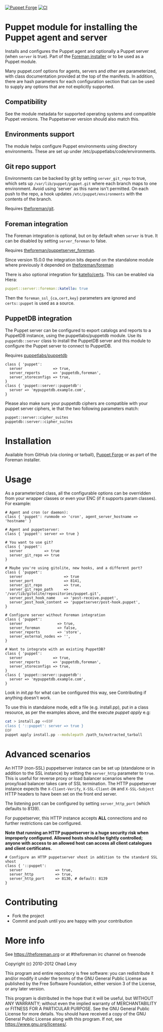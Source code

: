 [![Puppet Forge](https://img.shields.io/puppetforge/v/theforeman/puppet.svg)](https://forge.puppetlabs.com/theforeman/puppet)
[![CI](https://github.com/theforeman/puppet-puppet/actions/workflows/ci.yml/badge.svg?event=schedule)](https://github.com/theforeman/puppet-puppet/actions/workflows/ci.yml)

# Puppet module for installing the Puppet agent and server

Installs and configures the Puppet agent and optionally a Puppet server (when
`server` is true).  Part of the [Foreman installer](https://github.com/theforeman/foreman-installer)
or to be used as a Puppet module.

Many puppet.conf options for agents, servers and other are parameterized, with
class documentation provided at the top of the manifests. In addition, there
are hash parameters for each configuration section that can be used to supply
any options that are not explicitly supported.

## Compatibility

See the module metadata for supported operating systems and compatible Puppet
versions. The Puppetserver version should also match this.

## Environments support

The module helps configure Puppet environments using directory environments.
These are set up under /etc/puppetlabs/code/environments.

## Git repo support

Environments can be backed by git by setting `server_git_repo` to true, which
sets up `/var/lib/puppet/puppet.git` where each branch maps to one environment.
Avoid using 'server' as this name isn't permitted.  On each push to the repo, a
hook updates `/etc/puppet/environments` with the contents of the branch.

Requires [theforeman/git](https://forge.puppetlabs.com/theforeman/git).

## Foreman integration

The Foreman integration is optional, but on by default when `server` is true.
It can be disabled by setting `server_foreman` to false.

Requires [theforeman/puppetserver_foreman](https://forge.puppetlabs.com/theforeman/puppetserver_foreman).

Since version 15.0.0 the integration bits depend on the standalone module where
previously it depended on
[theforeman/foreman](https://forge.puppetlabs.com/theforeman/foreman)

There is also optional integration for [katello/certs](https://forge.puppetlabs.com/katello/certs).
This can be enabled via Hiera:

```yaml
puppet::server::foreman::katello: true
```

Then the `foreman_ssl_{ca,cert,key}` parameters are ignored and `certs::puppet` is used as a source.

## PuppetDB integration

The Puppet server can be configured to export catalogs and reports to a
PuppetDB instance, using the puppetlabs/puppetdb module.  Use its
`puppetdb::server` class to install the PuppetDB server and this module to
configure the Puppet server to connect to PuppetDB.

Requires [puppetlabs/puppetdb](https://forge.puppetlabs.com/puppetlabs/puppetdb)

```puppet
class { 'puppet':
  server              => true,
  server_reports      => 'puppetdb,foreman',
  server_storeconfigs => true,
}
class { 'puppet::server::puppetdb':
  server => 'mypuppetdb.example.com',
}
```

Please also make sure your puppetdb ciphers are compatible with your puppet server ciphers, ie that the two following parameters match:
```
puppet::server::cipher_suites
puppetdb::server::cipher_suites
```

# Installation

Available from GitHub (via cloning or tarball), [Puppet Forge](https://forge.puppetlabs.com/theforeman/puppet)
or as part of the Foreman installer.

# Usage

As a parameterized class, all the configurable options can be overridden from your
wrapper classes or even your ENC (if it supports param classes). For example:

```puppet
# Agent and cron (or daemon):
class { 'puppet': runmode => 'cron', agent_server_hostname => 'hostname' }

# Agent and puppetserver:
class { 'puppet': server => true }

# You want to use git?
class { 'puppet':
  server          => true
  server_git_repo => true
}

# Maybe you're using gitolite, new hooks, and a different port?
class { 'puppet':
  server                   => true
  server_port              => 8141,
  server_git_repo          => true,
  server_git_repo_path     => '/var/lib/gitolite/repositories/puppet.git',
  server_post_hook_name    => 'post-receive.puppet',
  server_post_hook_content => 'puppetserver/post-hook.puppet',
}

# Configure server without Foreman integration
class { 'puppet':
  server                => true,
  server_foreman        => false,
  server_reports        => 'store',
  server_external_nodes => '',
}

# Want to integrate with an existing PuppetDB?
class { 'puppet':
  server              => true,
  server_reports      => 'puppetdb,foreman',
  server_storeconfigs => true,
}
class { 'puppet::server::puppetdb':
  server => 'mypuppetdb.example.com',
}
```

Look in _init.pp_ for what can be configured this way, see Contributing if anything
doesn't work.

To use this in standalone mode, edit a file (e.g. install.pp), put in a class resource,
as per the examples above, and the execute _puppet apply_ e.g:

```sh
cat > install.pp <<EOF
class { '::puppet': server => true }
EOF
puppet apply install.pp --modulepath /path_to/extracted_tarball
```

# Advanced scenarios

An HTTP (non-SSL) puppetserver instance can be set up (standalone or in addition to
the SSL instance) by setting the `server_http` parameter to `true`. This is useful for
reverse proxy or load balancer scenarios where the proxy/load balancer takes care of SSL
termination. The HTTP puppetserver instance expects the `X-Client-Verify`, `X-SSL-Client-DN`
and `X-SSL-Subject` HTTP headers to have been set on the front end server.

The listening port can be configured by setting `server_http_port` (which defaults to 8139).

For puppetserver, this HTTP instance accepts **ALL** connections and no further restrictions can be configured.

**Note that running an HTTP puppetserver is a huge security risk when improperly
configured. Allowed hosts should be tightly controlled; anyone with access to an allowed
host can access all client catalogues and client certificates.**

```puppet
# Configure an HTTP puppetserver vhost in addition to the standard SSL vhost
class { '::puppet':
  server               => true,
  server_http          => true,
  server_http_port     => 8130, # default: 8139
}
```

# Contributing

* Fork the project
* Commit and push until you are happy with your contribution

# More info

See https://theforeman.org or at #theforeman irc channel on freenode

Copyright (c) 2010-2012 Ohad Levy

This program and entire repository is free software: you can redistribute it and/or modify
it under the terms of the GNU General Public License as published by
the Free Software Foundation, either version 3 of the License, or
any later version.

This program is distributed in the hope that it will be useful,
but WITHOUT ANY WARRANTY; without even the implied warranty of
MERCHANTABILITY or FITNESS FOR A PARTICULAR PURPOSE.  See the
GNU General Public License for more details.
You should have received a copy of the GNU General Public License
along with this program.  If not, see <https://www.gnu.org/licenses/>.
